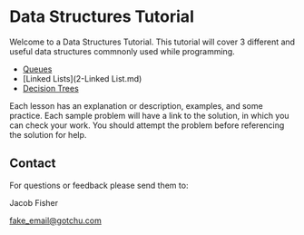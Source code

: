 # Data Structures Tutorial
Welcome to a Data Structures Tutorial. This tutorial will cover 3 different and useful data structures commnonly used while programming.
- [Queues](1-Queue.md)
- [Linked Lists](2-Linked List.md)
- [Decision Trees](3-Tree.md)

Each lesson has an explanation or description, examples, and some practice. Each sample problem will have a link to the solution, in which you can check your work. You should attempt the problem before referencing the solution for help.

## Contact

For questions or feedback please send them to:

Jacob Fisher

fake_email@gotchu.com
